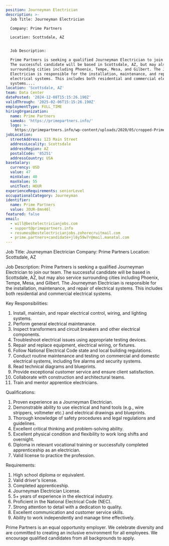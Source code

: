 ```yaml
---
position: Journeyman Electrician
description: >-
  Job Title: Journeyman Electrician

  Company: Prime Partners

  Location: Scottsdale, AZ 


  Job Description:

  Prime Partners is seeking a qualified Journeyman Electrician to join our team.
  The successful candidate will be based in Scottsdale, AZ, but may also service
  surrounding cities including Phoenix, Tempe, Mesa, and Gilbert. The Journeyman
  Electrician is responsible for the installation, maintenance, and repair of
  electrical systems. This includes both residential and commercial electrical
  systems....
location: 'Scottsdale, AZ'
team: Data Center
datePosted: '2024-12-08T15:15:26.190Z'
validThrough: '2025-02-06T15:15:26.190Z'
employmentType: FULL_TIME
hiringOrganization:
  name: Prime Partners
  sameAs: 'https://primepartners.info/'
  logo: >-
    https://primepartners.info/wp-content/uploads/2020/05/cropped-Prime-Partners-Logo-NO-BG-1-1.png
jobLocation:
  streetAddress: 123 Main Street
  addressLocality: Scottsdale
  addressRegion: AZ
  postalCode: '85251'
  addressCountry: USA
baseSalary:
  currency: USD
  value: 47
  minValue: 40
  maxValue: 55
  unitText: HOUR
experienceRequirements: seniorLevel
occupationalCategory: Journeyman
identifier:
  name: Prime Partners
  value: JOUR-8mn46l
featured: false
email:
  - will@bestelectricianjobs.com
  - support@primepartners.info
  - resumes@bestelectricianjobs.zohorecruitmail.com
  - prime.partners+candidate+jl6y59w7r@mail.manatal.com
---
```




Job Title: Journeyman Electrician
Company: Prime Partners
Location: Scottsdale, AZ 

Job Description:
Prime Partners is seeking a qualified Journeyman Electrician to join our team. The successful candidate will be based in Scottsdale, AZ, but may also service surrounding cities including Phoenix, Tempe, Mesa, and Gilbert. The Journeyman Electrician is responsible for the installation, maintenance, and repair of electrical systems. This includes both residential and commercial electrical systems.

Key Responsibilities:

1. Install, maintain, and repair electrical control, wiring, and lighting systems.
2. Perform general electrical maintenance.
3. Inspect transformers and circuit breakers and other electrical components.
4. Troubleshoot electrical issues using appropriate testing devices.
5. Repair and replace equipment, electrical wiring, or fixtures.
6. Follow National Electrical Code state and local building regulations.
7. Conduct routine maintenance and testing on commercial and domestic electrical systems, including fire alarms and security systems.
8. Read technical diagrams and blueprints.
9. Provide exceptional customer service and ensure client satisfaction.
10. Collaborate with construction and architectural teams.
11. Train and mentor apprentice electricians.

Qualifications:

1. Proven experience as a Journeyman Electrician.
2. Demonstrable ability to use electrical and hand tools (e.g., wire strippers, voltmeter etc.) and electrical drawings and blueprints.
3. Thorough knowledge of safety procedures and legal regulations and guidelines.
4. Excellent critical thinking and problem-solving ability.
5. Excellent physical condition and flexibility to work long shifts and overnight.
6. Diploma in relevant vocational training or successfully completed apprenticeship as an electrician.
7. Valid license to practice the profession.

Requirements:

1. High school diploma or equivalent.
2. Valid driver's license.
3. Completed apprenticeship.
4. Journeyman Electrician License.
5. 5+ years of experience in the electrical industry.
6. Proficient in the National Electrical Code (NEC).
7. Strong attention to detail with a dedication to quality.
8. Excellent communication and customer service skills.
9. Ability to work independently and manage time effectively.

Prime Partners is an equal opportunity employer. We celebrate diversity and are committed to creating an inclusive environment for all employees. We encourage qualified candidates from all backgrounds to apply.